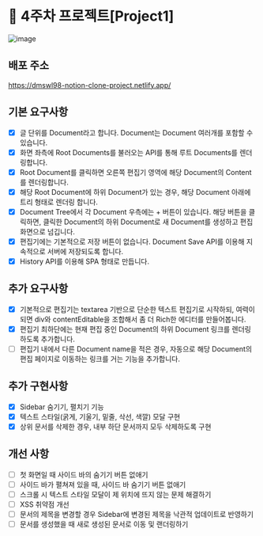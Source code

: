 # 📌 4주차 프로젝트[Project1]

![image](https://user-images.githubusercontent.com/76807107/203049404-1093e5f9-f895-457a-be7c-b087694c85f9.png)

## 배포 주소

https://dmswl98-notion-clone-project.netlify.app/

## 기본 요구사항

- [x] 글 단위를 Document라고 합니다. Document는 Document 여러개를 포함할 수 있습니다.
- [x] 화면 좌측에 Root Documents를 불러오는 API를 통해 루트 Documents를 렌더링합니다.
- [x] Root Document를 클릭하면 오른쪽 편집기 영역에 해당 Document의 Content를 렌더링합니다.
- [x] 해당 Root Document에 하위 Document가 있는 경우, 해당 Document 아래에 트리 형태로 렌더링 합니다.
- [x] Document Tree에서 각 Document 우측에는 + 버튼이 있습니다. 해당 버튼을 클릭하면, 클릭한 Document의 하위 Document로 새 Document를 생성하고 편집화면으로 넘깁니다.
- [x] 편집기에는 기본적으로 저장 버튼이 없습니다. Document Save API를 이용해 지속적으로 서버에 저장되도록 합니다.
- [x] History API를 이용해 SPA 형태로 만듭니다.

## 추가 요구사항

- [x] 기본적으로 편집기는 textarea 기반으로 단순한 텍스트 편집기로 시작하되, 여력이 되면 div와 contentEditable을 조합해서 좀 더 Rich한 에디터를 만들어봅니다.
- [x] 편집기 최하단에는 현재 편집 중인 Document의 하위 Document 링크를 렌더링하도록 추가합니다.
- [ ] 편집기 내에서 다른 Document name을 적은 경우, 자동으로 해당 Document의 편집 페이지로 이동하는 링크를 거는 기능을 추가합니다.

## 추가 구현사항

- [x] Sidebar 숨기기, 펼치기 기능
- [x] 텍스트 스타일(굵게, 기울기, 밑줄, 삭선, 색깔) 모달 구현
- [x] 상위 문서를 삭제한 경우, 내부 하단 문서까지 모두 삭제하도록 구현

## 개선 사항

- [ ] 첫 화면일 때 사이드 바의 숨기기 버튼 없애기
- [ ] 사이드 바가 펼쳐져 있을 때, 사이드 바 숨기기 버튼 없애기
- [ ] 스크롤 시 텍스트 스타일 모달이 제 위치에 뜨지 않는 문제 해결하기
- [ ] XSS 취약점 개선
- [ ] 문서의 제목을 변경할 경우 Sidebar에 변경된 제목을 낙관적 업데이트로 반영하기
- [ ] 문서를 생성했을 때 새로 생성된 문서로 이동 및 랜더링하기
